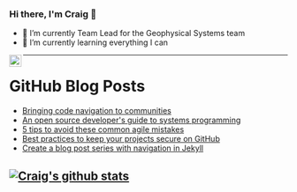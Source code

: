 ### Hi there, I'm Craig 👋

<!--
**CraigTeelFugro/CraigTeelFugro** is a ✨ _special_ ✨ repository because its `README.md` (this file) appears on your GitHub profile.

Here are some ideas to get you started:
-->

- 🔭 I’m currently Team Lead for the Geophysical Systems team
- 🌱 I’m currently learning everything I can

[<img align="left" alt="Craig Teel | LinkedIn" width="22px" src="https://cdn.jsdelivr.net/npm/simple-icons@v3/icons/linkedin.svg" />][linkedin]

---

# GitHub Blog Posts

<!-- BLOG-POST-LIST:START -->
- [Bringing code navigation to communities](https://github.blog/2022-04-29-bringing-code-navigation-to-communities/)
- [An open source developer&#39;s guide to systems programming](https://opensource.com/article/22/4/systems-programming)
- [5 tips to avoid these common agile mistakes](https://opensource.com/article/22/4/agile-tips)
- [Best practices to keep your projects secure on GitHub](https://github.blog/2022-04-28-best-practices-to-keep-your-projects-secure-on-github/)
- [Create a blog post series with navigation in Jekyll](https://opensource.com/article/22/4/blog-series-navigation-jekyll)
<!-- BLOG-POST-LIST:END -->

## [![Craig's github stats](https://github-readme-stats.vercel.app/api?username=craigteelfugro)](https://github.com/anuraghazra/github-readme-stats)


[linkedin]: https://linkedin.com/in/craig-teel-b8786771
